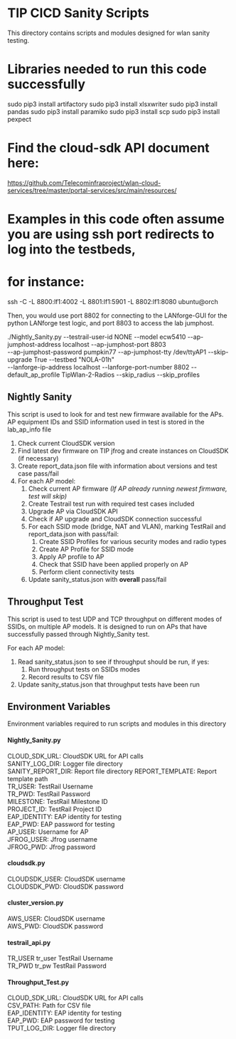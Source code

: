 # TIP CICD Sanity Scripts
This directory contains scripts and modules designed for wlan sanity testing. 

# Libraries needed to run this code successfully
sudo pip3 install artifactory
sudo pip3 install xlsxwriter
sudo pip3 install pandas
sudo pip3 install paramiko
sudo pip3 install scp
sudo pip3 install pexpect

# Find the cloud-sdk API document here:
https://github.com/Telecominfraproject/wlan-cloud-services/tree/master/portal-services/src/main/resources/

# Examples in this code often assume you are using ssh port redirects to log into the testbeds,
# for instance:
ssh -C -L 8800:lf1:4002 -L 8801:lf1:5901 -L 8802:lf1:8080 ubuntu@orch

Then, you would use port 8802 for connecting to the LANforge-GUI for the python LANforge test logic,
and port 8803 to access the lab jumphost.

./Nightly_Sanity.py --testrail-user-id NONE --model ecw5410 --ap-jumphost-address localhost --ap-jumphost-port 8803 \
  --ap-jumphost-password pumpkin77 --ap-jumphost-tty /dev/ttyAP1 --skip-upgrade True --testbed "NOLA-01h" \
  --lanforge-ip-address localhost --lanforge-port-number 8802 --default_ap_profile TipWlan-2-Radios --skip_radius --skip_profiles


## Nightly Sanity
This script is used to look for and test new firmware available for the APs. AP equipment IDs and SSID information used in test is stored in the lab_ap_info file

1. Check current CloudSDK version
2. Find latest dev firmware on TIP jfrog and create instances on CloudSDK (if necessary)
3. Create report_data.json file with information about versions and test case pass/fail
4. For each AP model:
    1. Check current AP firmware *(If AP already running newest firmware, test will skip)*
    2. Create Testrail test run with required test cases included 
    3. Upgrade AP via CloudSDK API
    4. Check if AP upgrade and CloudSDK connection successful
    5. For each SSID mode (bridge, NAT and VLAN), marking TestRail and report_data.json with pass/fail:
        1. Create SSID Profiles for various security modes and radio types
        2. Create AP Profile for SSID mode
        3. Apply AP profile to AP
        5. Check that SSID have been applied properly on AP
        4. Perform client connectivity tests
    6. Update sanity_status.json with **overall** pass/fail
 
## Throughput Test
This script is used to test UDP and TCP throughput on different modes of SSIDs, on multiple AP models. It is designed to run on APs that have successfully passed through Nightly_Sanity test.

For each AP model:
1) Read sanity_status.json to see if throughput should be run, if yes:
    1) Run throughput tests on SSIDs modes
    2) Record results to CSV file
2) Update sanity_status.json that throughput tests have been run

## Environment Variables
Environment variables required to run scripts and modules in this directory
#### Nightly_Sanity.py		
CLOUD_SDK_URL: CloudSDK URL for API calls  
SANITY_LOG_DIR: Logger file directory  
SANITY_REPORT_DIR: Report file directory 
REPORT_TEMPLATE: Report template path  
TR_USER: TestRail Username  
TR_PWD: TestRail Password  
MILESTONE: TestRail Milestone ID  
PROJECT_ID: TestRail Project ID  
EAP_IDENTITY: EAP identity for testing  
EAP_PWD: EAP password for testing  
AP_USER: Username for AP  
JFROG_USER: Jfrog username  
JFROG_PWD: Jfrog password  
		
#### cloudsdk.py		
CLOUDSDK_USER: CloudSDK username  
CLOUDSDK_PWD: CloudSDK password  
		
#### cluster_version.py		
AWS_USER: CloudSDK username  
AWS_PWD: CloudSDK password  
		
#### testrail_api.py		
TR_USER	tr_user	TestRail Username  
TR_PWD	tr_pw	TestRail Password  
		
#### Throughput_Test.py		
CLOUD_SDK_URL: CloudSDK URL for API calls  
CSV_PATH: Path for CSV file  
EAP_IDENTITY: EAP identity for testing  
EAP_PWD: EAP password for testing  
TPUT_LOG_DIR: Logger file directory  
